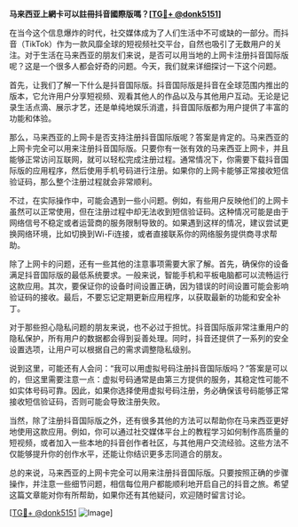 **马来西亚上網卡可以註冊抖音國際版嗎？[[TG💪+ @donk5151](https://t.me/s/donk5151)]**

在当今这个信息爆炸的时代，社交媒体成为了人们生活中不可或缺的一部分。而抖音（TikTok）作为一款风靡全球的短视频社交平台，自然也吸引了无数用户的关注。对于生活在马来西亚的朋友们来说，是否可以用当地的上网卡注册抖音国际版呢？这是一个很多人都会好奇的问题。今天，我们就来详细探讨一下这个问题。

首先，让我们了解一下什么是抖音国际版。抖音国际版是抖音在全球范围内推出的版本，它允许用户分享短视频、观看其他人的作品以及与其他用户互动。无论是记录生活点滴、展示才艺，还是单纯地娱乐消遣，抖音国际版都为用户提供了丰富的功能和体验。

那么，马来西亚的上网卡是否支持注册抖音国际版呢？答案是肯定的。马来西亚的上网卡完全可以用来注册抖音国际版。只要你有一张有效的马来西亚上网卡，并且能够正常访问互联网，就可以轻松完成注册过程。通常情况下，你需要下载抖音国际版的应用程序，然后使用手机号码进行注册。如果你的上网卡能够正常接收短信验证码，那么整个注册过程就会非常顺利。

不过，在实际操作中，可能会遇到一些小问题。例如，有些用户反映他们的上网卡虽然可以正常使用，但在注册过程中却无法收到短信验证码。这种情况可能是由于网络信号不稳定或者运营商的服务限制导致的。如果遇到这样的情况，建议尝试更换网络环境，比如切换到Wi-Fi连接，或者直接联系你的网络服务提供商寻求帮助。

除了上网卡的问题，还有一些其他的注意事项需要大家了解。首先，确保你的设备满足抖音国际版的最低系统要求。一般来说，智能手机和平板电脑都可以流畅运行这款应用。其次，要保证你的设备时间设置正确，因为错误的时间设置可能会影响验证码的接收。最后，不要忘记定期更新应用程序，以获取最新的功能和安全补丁。

对于那些担心隐私问题的朋友来说，也不必过于担忧。抖音国际版非常注重用户的隐私保护，所有用户的数据都会得到妥善处理。同时，抖音还提供了一系列的安全设置选项，让用户可以根据自己的需求调整隐私级别。

说到这里，可能还有人会问：“我可以用虚拟号码注册抖音国际版吗？”答案是可以的，但这里需要注意一点：虚拟号码通常是由第三方提供的服务，其稳定性可能不如实体号码可靠。因此，如果你选择使用虚拟号码注册，务必确保该号码能够正常接收短信验证码，否则可能会导致注册失败。

当然，除了注册抖音国际版之外，还有很多其他的方法可以帮助你在马来西亚更好地使用这款应用。例如，你可以通过社交媒体平台上的教程学习如何制作高质量的短视频，或者加入一些本地的抖音创作者社区，与其他用户交流经验。这些方法不仅能够提升你的创作水平，还能让你结识更多志同道合的朋友。

总的来说，马来西亚的上网卡完全可以用来注册抖音国际版。只要按照正确的步骤操作，并注意一些细节问题，相信每位用户都能顺利地开启自己的抖音之旅。希望这篇文章能对你有所帮助，如果你还有其他疑问，欢迎随时留言讨论。

[[TG💪+ @donk5151](https://t.me/s/donk5151) ![Image](https://i.postimg.cc/rwNCRYN7/Snipaste-2025-04-30-17-27-05.png)]